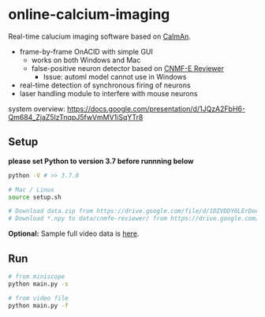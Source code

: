 # online-calcium-imaging
Real-time calucium imaging software based on [CaImAn](https://caiman.readthedocs.io/en/master/).
- frame-by-frame OnACID with simple GUI
    - works on both Windows and Mac
    - false-positive neuron detector based on [CNMF-E Reviewer](https://github.com/jf-lab/cnmfe-reviewer)
        - Issue: automl model cannot use in Windows
- real-time detection of synchronous firing of neurons
- laser handling module to interfere with mouse neurons

system overview: https://docs.google.com/presentation/d/1JQzA2FbH6-Qm684_ZjaZ5lzTnqpJ5fwVmMV1iSqYTr8

## Setup
**please set Python to version 3.7 before runnning below**
```bash
python -V # >> 3.7.0

# Mac / Linux
source setup.sh

# Download data.zip from https://drive.google.com/file/d/1DZVDDY6LErDou6d9tBWW139qIyP7aYQm and unzip.
# Download *.npy to data/cnmfe-reviewer/ from https://drive.google.com/drive/folders/1pGGwUzSI7Hm6gBrilP1SIm0C5bnX7MSO.
```

**Optional:** Sample full video data is [here](https://drive.google.com/drive/folders/19JVMEmVVxG6AtkfQFEvBlNtHI4BpuHR0).

## Run
```bash
# from miniscope
python main.py -s

# from video file
python main.py -f
```